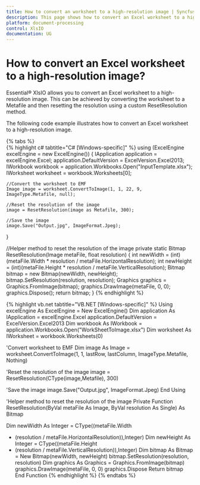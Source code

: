 ```yaml
---
title: How to convert an worksheet to a high-resolution image | Syncfusion
description: This page shows how to convert an Excel worksheet to a high-resolution image using the Syncfusion .NET Excel library (XlsIO).
platform: document-processing
control: XlsIO
documentation: UG
---
```


# How to convert an Excel worksheet to a high-resolution image?

Essential&reg; XlsIO allows you to convert an Excel worksheet to a high-resolution image. This can be achieved by converting the worksheet to a Metafile and then resetting the resolution using a custom ResetResolution method.

The following code example illustrates how to convert an Excel worksheet to a high-resolution image.

{% tabs %}  
{% highlight c# tabtitle="C# [Windows-specific]" %}
using (ExcelEngine excelEngine = new ExcelEngine())
{
    IApplication application = excelEngine.Excel;
    application.DefaultVersion = ExcelVersion.Excel2013;
    IWorkbook workbook = application.Workbooks.Open("InputTemplate.xlsx");
    IWorksheet worksheet = workbook.Worksheets[0];

    //Convert the worksheet to EMF
    Image image = worksheet.ConvertToImage(1, 1, 22, 9,
    ImageType.Metafile, null);

    //Reset the resolution of the image
    image = ResetResolution(image as Metafile, 300);

    //Save the image
    image.Save("Output.jpg", ImageFormat.Jpeg);
}

//Helper method to reset the resolution of the image
private static Bitmap ResetResolution(Image metaFile, float resolution)
{
    int newWidth = (int)(metaFile.Width * resolution / metaFile.HorizontalResolution);
    int newHeight = (int)(metaFile.Height * resolution / metaFile.VerticalResolution);
    Bitmap bitmap = new Bitmap(newWidth, newHeight);
    bitmap.SetResolution(resolution, resolution);
    Graphics graphics = Graphics.FromImage(bitmap);
    graphics.DrawImage(metaFile, 0, 0);
    graphics.Dispose();
    return bitmap;
}
{% endhighlight %}

{% highlight vb.net tabtitle="VB.NET [Windows-specific]" %}
Using excelEngine As ExcelEngine = New ExcelEngine()
  Dim application As IApplication = excelEngine.Excel
  application.DefaultVersion = ExcelVersion.Excel2013
  Dim workbook As IWorkbook = application.Workbooks.Open("WorkSheetToImage.xlsx")
  Dim worksheet As IWorksheet = workbook.Worksheets(0)

  'Convert worksheet to EMF
  Dim image As Image = worksheet.ConvertToImage(1, 1, lastRow, lastColumn, 
  ImageType.Metafile, Nothing)

  'Reset the resolution of the image
  image = ResetResolution(CType(image,Metafile), 300)
  
  'Save the image
  image.Save("Output.jpg", ImageFormat.Jpeg)
End Using

'Helper method to reset the resolution of the image
Private Function ResetResolution(ByVal metaFile As Image, 
ByVal resolution As Single) As Bitmap

   Dim newWidth As Integer = CType((metaFile.Width        
   * (resolution / metaFile.HorizontalResolution)),Integer)
   Dim newHeight As Integer = CType((metaFile.Height
   * (resolution / metaFile.VerticalResolution)),Integer)
   Dim bitmap As Bitmap = New Bitmap(newWidth, newHeight)
   bitmap.SetResolution(resolution, resolution)
   Dim graphics As Graphics = Graphics.FromImage(bitmap)
   graphics.DrawImage(metaFile, 0, 0)
   graphics.Dispose
   Return bitmap
End Function
{% endhighlight %}
{% endtabs %}